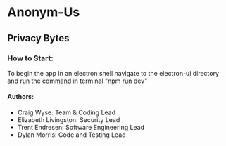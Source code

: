 # Anonym-Us
## Privacy Bytes

### How to Start:
To begin the app in an electron shell navigate to the electron-ui directory and run the command in terminal "npm run dev"

#### Authors:
* Craig Wyse: Team & Coding Lead 
* Elizabeth Livingston: Security Lead 
* Trent Endresen: Software Engineering Lead 
* Dylan Morris: Code and Testing Lead 
